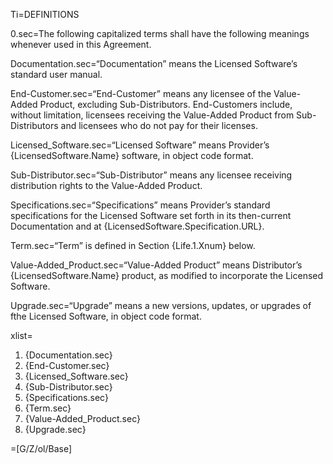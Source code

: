 Ti=DEFINITIONS

0.sec=The following capitalized terms shall have the following meanings whenever used in this Agreement.

Documentation.sec=“Documentation” means the Licensed Software’s standard user manual.

End-Customer.sec=“End-Customer” means any licensee of the Value-Added Product, excluding Sub-Distributors. End-Customers include, without limitation, licensees receiving the Value-Added Product from Sub-Distributors and licensees who do not pay for their licenses.

Licensed_Software.sec=“Licensed Software” means Provider’s {LicensedSoftware.Name} software, in object code format.

Sub-Distributor.sec=“Sub-Distributor” means any licensee receiving distribution rights to the Value-Added Product.

Specifications.sec=“Specifications” means Provider’s standard specifications for the Licensed Software set forth in its then-current Documentation and at {LicensedSoftware.Specification.URL}.

Term.sec=“Term” is defined in Section {Life.1.Xnum} below.

Value-Added_Product.sec=“Value-Added Product” means Distributor’s {LicensedSoftware.Name} product, as modified to incorporate the Licensed Software.

Upgrade.sec=“Upgrade” means a new versions, updates, or upgrades of fthe Licensed Software, in object code format.

xlist=<ol><li>{Documentation.sec}<li>{End-Customer.sec}<li>{Licensed_Software.sec}<li>{Sub-Distributor.sec}<li>{Specifications.sec}<li>{Term.sec}<li>{Value-Added_Product.sec}<li>{Upgrade.sec}</ol>

=[G/Z/ol/Base]